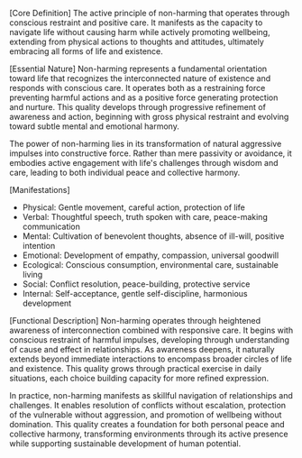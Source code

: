 [Core Definition]
The active principle of non-harming that operates through conscious restraint and positive care. It manifests as the capacity to navigate life without causing harm while actively promoting wellbeing, extending from physical actions to thoughts and attitudes, ultimately embracing all forms of life and existence.

[Essential Nature]
Non-harming represents a fundamental orientation toward life that recognizes the interconnected nature of existence and responds with conscious care. It operates both as a restraining force preventing harmful actions and as a positive force generating protection and nurture. This quality develops through progressive refinement of awareness and action, beginning with gross physical restraint and evolving toward subtle mental and emotional harmony.

The power of non-harming lies in its transformation of natural aggressive impulses into constructive force. Rather than mere passivity or avoidance, it embodies active engagement with life's challenges through wisdom and care, leading to both individual peace and collective harmony.

[Manifestations]
- Physical: Gentle movement, careful action, protection of life
- Verbal: Thoughtful speech, truth spoken with care, peace-making communication
- Mental: Cultivation of benevolent thoughts, absence of ill-will, positive intention
- Emotional: Development of empathy, compassion, universal goodwill
- Ecological: Conscious consumption, environmental care, sustainable living
- Social: Conflict resolution, peace-building, protective service
- Internal: Self-acceptance, gentle self-discipline, harmonious development

[Functional Description]
Non-harming operates through heightened awareness of interconnection combined with responsive care. It begins with conscious restraint of harmful impulses, developing through understanding of cause and effect in relationships. As awareness deepens, it naturally extends beyond immediate interactions to encompass broader circles of life and existence. This quality grows through practical exercise in daily situations, each choice building capacity for more refined expression.

In practice, non-harming manifests as skillful navigation of relationships and challenges. It enables resolution of conflicts without escalation, protection of the vulnerable without aggression, and promotion of wellbeing without domination. This quality creates a foundation for both personal peace and collective harmony, transforming environments through its active presence while supporting sustainable development of human potential.